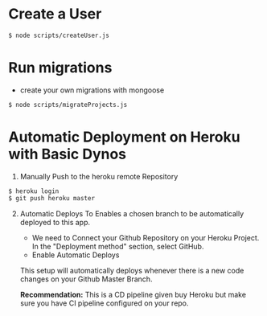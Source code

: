 # Create a User
```bash
$ node scripts/createUser.js
```

# Run migrations
- create your own migrations with mongoose
```bash
$ node scripts/migrateProjects.js
```

# Automatic Deployment on Heroku with **Basic Dynos**

1. Manually Push to the heroku remote Repository

```bash
$ heroku login
$ git push heroku master
```

2. Automatic Deploys
   To Enables a chosen branch to be automatically deployed to this app.

   - We need to Connect your Github Repository on your Heroku Project. In the "Deployment method" section, select GitHub.
   - Enable Automatic Deploys

   This setup will automatically deploys whenever there is a new code changes on your Github Master Branch.
   
   **Recommendation:** This is a CD pipeline given buy Heroku but make sure you have CI pipeline configured on your repo.
